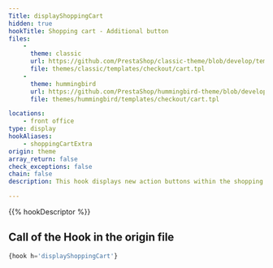```yaml
---
Title: displayShoppingCart
hidden: true
hookTitle: Shopping cart - Additional button
files:
    -
      theme: classic
      url: https://github.com/PrestaShop/classic-theme/blob/develop/templates/checkout/cart.tpl
      file: themes/classic/templates/checkout/cart.tpl
    -
      theme: hummingbird
      url: https://github.com/PrestaShop/hummingbird-theme/blob/develop/templates/checkout/cart.tpl
      file: themes/hummingbird/templates/checkout/cart.tpl

locations:
    - front office
type: display
hookAliases:
    - shoppingCartExtra 
origin: theme
array_return: false
check_exceptions: false
chain: false
description: This hook displays new action buttons within the shopping cart

---
```


{{% hookDescriptor %}}

## Call of the Hook in the origin file

```php
{hook h='displayShoppingCart'}
```
